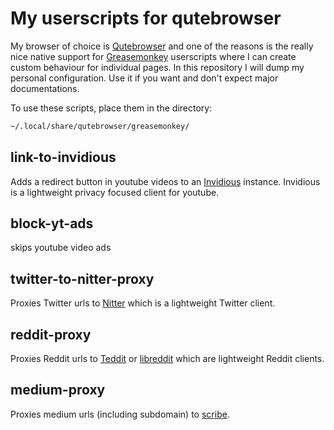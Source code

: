 # My userscripts for qutebrowser

My browser of choice is [Qutebrowser](https://github.com/qutebrowser/qutebrowser) and one of the reasons is the really nice native support for
[Greasemonkey](https://www.greasespot.net/) userscripts where I can create custom behaviour for individual pages.
In this repository I will dump my personal configuration. Use it if you want and don't expect major documentations.

To use these scripts, place them in the directory: 
```bash
~/.local/share/qutebrowser/greasemonkey/
```

## link-to-invidious
Adds a redirect button in youtube videos to an [Invidious](https://github.com/iv-org/invidious) instance.
Invidious is a lightweight privacy focused client for youtube.

## block-yt-ads
skips youtube video ads

## twitter-to-nitter-proxy
Proxies Twitter urls to [Nitter](https://github.com/zedeus/nitter) which is a lightweight Twitter client.

## reddit-proxy
Proxies Reddit urls to [Teddit](https://codeberg.org/teddit/teddit) or [libreddit](https://github.com/spikecodes/libreddit) which are lightweight Reddit clients.

## medium-proxy
Proxies medium urls (including subdomain) to [scribe](scribe.rip).
